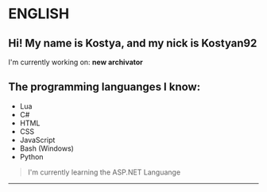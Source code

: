 # ENGLISH
## Hi! My name is Kostya, and my nick is Kostyan92
I'm currently working on: **new archivator**
## The programming languanges I know:
- Lua
- C#
- HTML
- CSS
- JavaScript
- Bash (Windows)
- Python
> I'm currently learning the ASP.NET Languange
---
